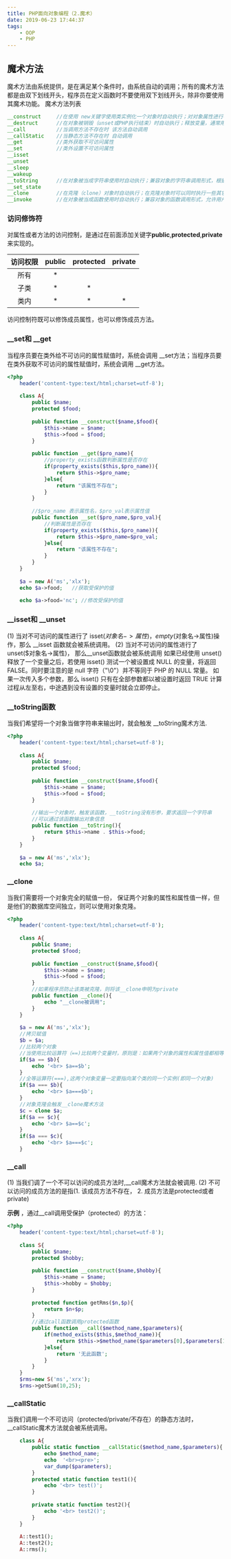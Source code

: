 ```yaml
---
title: PHP面向对象编程（2.魔术）
date: 2019-06-23 17:44:37
tags:
    - OOP
    - PHP
---
```


## 魔术方法
魔术方法由系统提供，是在满足某个条件时，由系统自动的调用；所有的魔术方法都是由双下划线开头，程序员在定义函数时不要使用双下划线开头，除非你要使用其魔术功能。
魔术方法列表
```php
__construct     //在使用 new关键字使用类实例化一个对象时自动执行；对对象属性进行初始化
__destruct      //在对象被销毁（unset或PHP执行结束）时自动执行；释放变量，通常用于释放对象占用的第三方资源
__call          //当调用方法不存在时 该方法自动调用
__callStatic    //当静态方法不存在时 自动调用
__get           //类外获取不可访问属性
__set           //类外设置不可访问属性
__isset
__unset
__sleep
__wakeup
__toString      //在对象被当成字符串使用时自动执行；兼容对象的字符串调用形式，根据用户需求显示出对象的字符串形态
__set_state
__clone         //在克隆（clone）对象时自动执行；在克隆对象时可以同时执行一些其它操作，甚至可以阻止对象被克隆
__invoke        //在对象被当成函数使用时自动执行；兼容对象的函数调用形式，允许用户像使用函数一样使用对象

```
### 访问修饰符
对属性或者方法的访问控制，是通过在前面添加关键字**public**,**protected**,**private**来实现的。

| 访问权限 | public | protected | private |
| :-----: | :-----: | :-----: | :-----: |
| 所有 | * | | |
| 子类 | * | * | |
| 类内 | * | * | * |

访问控制符既可以修饰成员属性，也可以修饰成员方法。

### __set和 __get
当程序员要在类外给不可访问的属性赋值时，系统会调用 __set方法；当程序员要在类外获取不可访问的属性赋值时，系统会调用 __get方法。
```php
<?php
    header('content-type:text/html;charset=utf-8');
    
    class A{
        public $name;
        protected $food;
        
        public function __construct($name,$food){
            $this->name = $name;
            $this->food = $food;
        }
        
        public function __get($pro_name){
            //property_exists函数判断属性是否存在
            if(property_exists($this,$pro_name)){
                return $this->$pro_name;
            }else{
                return "该属性不存在";
            }
        }
    
        //$pro_name 表示属性名，$pro_val表示属性值
        public function __set($pro_name,$pro_val){
            //判断属性是否存在
            if(property_exists($this,$pro_name)){
                return $this->$pro_name=$pro_val;
            }else{
                return "该属性不存在";
            }
        }
    }
    
    $a = new A('ms','xlx');
    echo $a->food;   //获取受保护的值
    
    echo $a->food='nc'; //修改受保护的值
```
###  __isset和 __unset
(1)	当对不可访问的属性进行了 isset($对象名->属性)， empty($对象名->属性)操作，那么 \_\_isset 函数就会被系统调用。
(2)	当对不可访问的属性进行了 unset($对象名->属性)， 那么\_\_unset函数就会被系统调用
如果已经使用 unset() 释放了一个变量之后，若使用 isset() 测试一个被设置成 NULL 的变量，将返回 FALSE。同时要注意的是 null 字符（"\0"）并不等同于 PHP 的 NULL 常量。
如果一次传入多个参数，那么 isset() 只有在全部参数都以被设置时返回 TRUE 计算过程从左至右，中途遇到没有设置的变量时就会立即停止。  

### __toString函数
当我们希望将一个对象当做字符串来输出时，就会触发 \_\_toString魔术方法.
```php
<?php
    header('content-type:text/html;charset=utf-8');
    
    class A{
        public $name;
        protected $food;
        
        public function __construct($name,$food){
            $this->name = $name;
            $this->food = $food;
        }
        
        //输出一个对象时，触发该函数，__toString没有形参，要求返回一个字符串
        //可以通过该函数输出对象信息
        public function __toString(){
            return $this->name . $this->food;
        }
    }
    
    $a = new A('ms','xlx');
    echo $a;
```
### __clone
当我们需要将一个对象完全的赋值一份， 保证两个对象的属性和属性值一样，但是他们的数据库空间独立，则可以使用对象克隆。
```php
<?php
    header('content-type:text/html;charset=utf-8');
    
    class A{
        public $name;
        protected $food;
        
        public function __construct($name,$food){
            $this->name = $name;
            $this->food = $food;
        }
        //如果程序员防止该类被克隆，则将该__clone申明为private
        public function __clone(){
            echo "__clone被调用";
        }
    }
	
    $a = new A('ms','xlx');
    //拷贝赋值
    $b = $a;
    //比较两个对象 
    //当使用比较运算符（==)比较两个变量时，原则是：如果两个对象的属性和属性值都相等，而且是同一个对象的实例，那么两个变量相等
    if($a == $b){
        echo '<br> $a==$b';
    }
    //全等运算符(===),这两个对象变量一定要指向某个类的同一个实例(即同一个对象)
    if($a === $b){
        echo '<br> $a===$b';
    }
    //对象克隆会触发__clone魔术方法
    $c = clone $a;
    if($a == $c){
        echo '<br> $a==$c';
    }
    if($a === $c){
        echo '<br> $a===$c';
    }
```
### __call
(1)	当我们调了一个不可以访问的成员方法时,\_\_call魔术方法就会被调用.
(2)	不可以访问的成员方法的是指(1. 该成员方法不存在， 2. 成员方法是protected或者 private)

**示例** ，通过\_\_call调用受保护（protected）的方法：
```php
<?php
    header('content-type:text/html;charset=utf-8');
    
    class S{
        public $name;
        protected $hobby;
        
        public function __construct($name,$hobby){
            $this->name = $name;
            $this->hobby = $hobby;
        }
        
        protected function getRms($n,$p){
            return $n+$p;
        }
        //通过call函数调用protected函数
        public function __call($method_name,$parameters){
            if(method_exists($this,$method_name)){
                return $this->$method_name($parameters[0],$parameters[1]);
            }else{
                return '无此函数';
            }
        }
    }
    $rms=new S('ms','xrx');
    $rms->getSum(10,25);
```

### __callStatic
当我们调用一个不可访问（protected/private/不存在）的静态方法时，\_\_callStatic魔术方法就会被系统调用。
```php
    class A{
        public static function __callStatic($method_name,$parameters){
            echo $method_name;
            echo  '<br><pre>';
            var_dump($parameters);
        }
        protected static function test1(){
            echo '<br> test()';
        }
        
        private static function test2(){
            echo '<br> test2()';
        }
    }
    
    A::test1();
    A::test2();
    A::rms();
```







